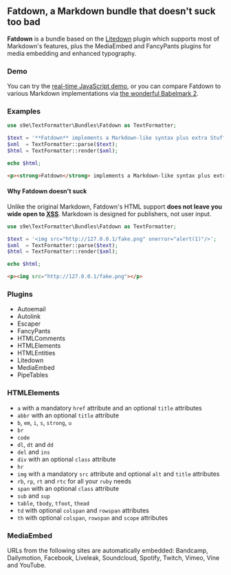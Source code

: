 <h2>Fatdown, a Markdown bundle that doesn't suck too bad</h2>

**Fatdown** is a bundle based on the [Litedown](/Plugins/Litedown/Synopsis.md) plugin which supports most of Markdown's features, plus the MediaEmbed and FancyPants plugins for media embedding and enhanced typography.

### Demo

You can try the [real-time JavaScript demo](http://s9e.github.io/TextFormatter/fatdown.html), or you can compare Fatdown to various Markdown implementations via [the wonderful Babelmark 2](http://johnmacfarlane.net/babelmark2/).

### Examples

```php
use s9e\TextFormatter\Bundles\Fatdown as TextFormatter;

$text = '**Fatdown** implements a Markdown-like syntax plus extra Stuff(tm).';
$xml  = TextFormatter::parse($text);
$html = TextFormatter::render($xml);

echo $html;
```
```html
<p><strong>Fatdown</strong> implements a Markdown-like syntax plus extra Stuff™.</p>
```

#### Why Fatdown doesn't suck

Unlike the original Markdown, Fatdown's HTML support **does not leave you wide open to [XSS](http://en.wikipedia.org/wiki/Cross-site_scripting)**. Markdown is designed for publishers, not user input.

```php
use s9e\TextFormatter\Bundles\Fatdown as TextFormatter;

$text = '<img src="http://127.0.0.1/fake.png" onerror="alert(1)"/>';
$xml  = TextFormatter::parse($text);
$html = TextFormatter::render($xml);

echo $html;
```
```html
<p><img src="http://127.0.0.1/fake.png"></p>
```

### Plugins

 * Autoemail
 * Autolink
 * Escaper
 * FancyPants
 * HTMLComments
 * HTMLElements
 * HTMLEntities
 * Litedown
 * MediaEmbed
 * PipeTables

### HTMLElements

 * `a` with a mandatory `href` attribute and an optional `title` attributes
 * `abbr` with an optional `title` attribute
 * `b`, `em`, `i`, `s`, `strong`, `u`
 * `br`
 * `code`
 * `dl`, `dt` and `dd`
 * `del` and `ins`
 * `div` with an optional `class` attribute
 * `hr`
 * `img` with a mandatory `src` attribute and optional `alt` and `title` attributes
 * `rb`, `rp`, `rt` and `rtc` for all your `ruby` needs
 * `span` with an optional `class` attribute
 * `sub` and `sup`
 * `table`, `tbody`, `tfoot`, `thead`
 * `td` with optional `colspan` and `rowspan` attributes
 * `th` with optional `colspan`, `rowspan` and `scope` attributes

### MediaEmbed

URLs from the following sites are automatically embedded: Bandcamp, Dailymotion, Facebook, Liveleak, Soundcloud, Spotify, Twitch, Vimeo, Vine and YouTube.
